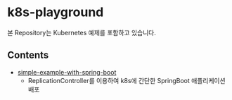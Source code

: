# k8s-playground

본 Repository는 Kubernetes 예제를 포함하고 있습니다.

## Contents

- [simple-example-with-spring-boot](./simple-example-with-spring-boot/)
  - ReplicationController를 이용하여 k8s에 간단한 SpringBoot 애플리케이션 배포
